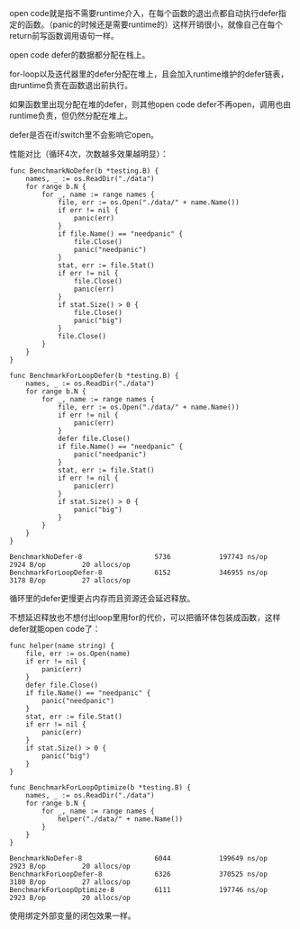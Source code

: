 open code就是指不需要runtime介入，在每个函数的退出点都自动执行defer指定的函数。（panic的时候还是需要runtime的）这样开销很小，就像自己在每个return前写函数调用语句一样。

open code defer的数据都分配在栈上。

for-loop以及迭代器里的defer分配在堆上，且会加入runtime维护的defer链表，由runtime负责在函数退出前执行。

如果函数里出现分配在堆的defer，则其他open code defer不再open，调用也由runtime负责，但仍然分配在堆上。

defer是否在if/switch里不会影响它open。

性能对比（循环4次，次数越多效果越明显）：

```golang
func BenchmarkNoDefer(b *testing.B) {
	names, _ := os.ReadDir("./data")
	for range b.N {
		for _, name := range names {
			file, err := os.Open("./data/" + name.Name())
			if err != nil {
				panic(err)
			}
			if file.Name() == "needpanic" {
				file.Close()
				panic("needpanic")
			}
			stat, err := file.Stat()
			if err != nil {
				file.Close()
				panic(err)
			}
			if stat.Size() > 0 {
				file.Close()
				panic("big")
			}
			file.Close()
		}
	}
}

func BenchmarkForLoopDefer(b *testing.B) {
	names, _ := os.ReadDir("./data")
	for range b.N {
		for _, name := range names {
			file, err := os.Open("./data/" + name.Name())
			if err != nil {
				panic(err)
			}
			defer file.Close()
			if file.Name() == "needpanic" {
				panic("needpanic")
			}
			stat, err := file.Stat()
			if err != nil {
				panic(err)
			}
			if stat.Size() > 0 {
				panic("big")
			}
		}
	}
}
```

```text
BenchmarkNoDefer-8                  5736            197743 ns/op            2924 B/op         20 allocs/op
BenchmarkForLoopDefer-8             6152            346955 ns/op            3178 B/op         27 allocs/op
```

循环里的defer更慢更占内存而且资源还会延迟释放。

不想延迟释放也不想付出loop里用for的代价，可以把循环体包装成函数，这样defer就能open code了：

```golang
func helper(name string) {
	file, err := os.Open(name)
	if err != nil {
		panic(err)
	}
	defer file.Close()
	if file.Name() == "needpanic" {
		panic("needpanic")
	}
	stat, err := file.Stat()
	if err != nil {
		panic(err)
	}
	if stat.Size() > 0 {
		panic("big")
	}
}

func BenchmarkForLoopOptimize(b *testing.B) {
	names, _ := os.ReadDir("./data")
	for range b.N {
		for _, name := range names {
			helper("./data/" + name.Name())
		}
	}
}
```

```text
BenchmarkNoDefer-8                  6044            199649 ns/op            2923 B/op         20 allocs/op
BenchmarkForLoopDefer-8             6326            370525 ns/op            3180 B/op         27 allocs/op
BenchmarkForLoopOptimize-8          6111            197746 ns/op            2923 B/op         20 allocs/op
```

使用绑定外部变量的闭包效果一样。
